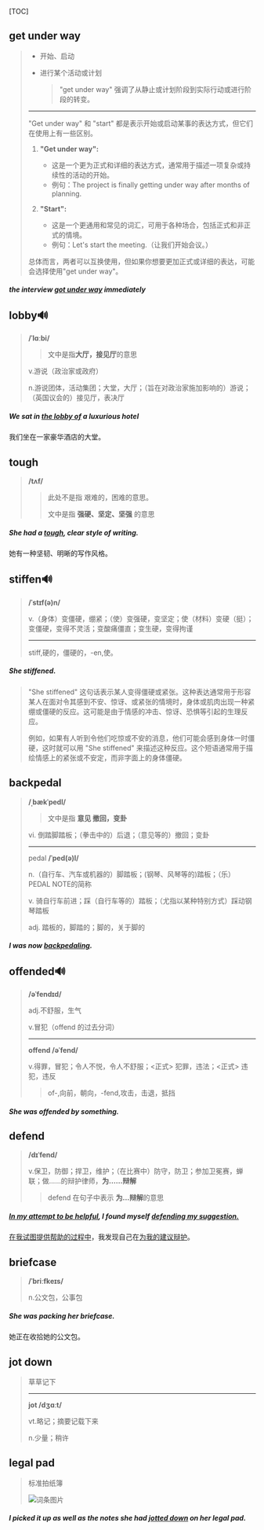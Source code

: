 [TOC]

## get under way

> - 开始、启动
>
> - 进行某个活动或计划
>
>   > "get under way" 强调了从静止或计划阶段到实际行动或进行阶段的转变。
>
> ---
>
> "Get under way" 和 "start" 都是表示开始或启动某事的表达方式，但它们在使用上有一些区别。
>
> 1. **"Get under way":**
>    - 这是一个更为正式和详细的表达方式，通常用于描述一项复杂或持续性的活动的开始。
>    - 例句：The project is finally getting under way after months of planning.
>
> 2. **"Start":**
>    - 这是一个更通用和常见的词汇，可用于各种场合，包括正式和非正式的情境。
>    - 例句：Let's start the meeting.（让我们开始会议。）
>
> 总体而言，两者可以互换使用，但如果你想要更加正式或详细的表达，可能会选择使用"get under way"。

##### the interview **<u>got under way</u>** immediately

## lobby🔊

> **/ˈlɑːbi/**
>
> > 文中是指**大厅，接见厅**的意思
>
> v.游说（政治家或政府）
>
> n.游说团体，活动集团；大堂，大厅；（旨在对政治家施加影响的）游说；（英国议会的）接见厅，表决厅

##### We sat in <u>the **lobby** of</u> a luxurious hotel

我们坐在一家豪华酒店的大堂。

## tough

> **/tʌf/**
>
> > 此处不是指 艰难的，困难的意思。
> >
> > 文中是指 **强硬、坚定、坚强** 的意思

##### She had a **<u>tough</u>**, clear style of writing.

她有一种坚韧、明晰的写作风格。

## stiffen🔊

> **/ˈstɪf(ə)n/**
>
> v.（身体）变僵硬，绷紧；（使）变强硬，变坚定；使（材料）变硬（挺）；变僵硬，变得不灵活；变酸痛僵直；变生硬，变得拘谨
>
> ---
>
> stiff,硬的，僵硬的，-en,使。

##### She **stiffened**.

> "She stiffened" 这句话表示某人变得僵硬或紧张。这种表达通常用于形容某人在面对令其感到不安、惊讶、或紧张的情境时，身体或肌肉出现一种紧绷或僵硬的反应。这可能是由于情感的冲击、惊讶、恐惧等引起的生理反应。
>
> 例如，如果有人听到令他们吃惊或不安的消息，他们可能会感到身体一时僵硬，这时就可以用 "She stiffened" 来描述这种反应。这个短语通常用于描绘情感上的紧张或不安定，而非字面上的身体僵硬。

## backpedal

> **/ˌbækˈpedl/**
>
> > 文中是指  **意见 撤回，变卦**
>
> vi. 	倒踏脚踏板；（拳击中的）后退；（意见等的）撤回；变卦
>
> ---
>
> pedal	**/ˈped(ə)l/**
>
> n.（自行车、汽车或机器的）脚踏板；(钢琴、风琴等的)踏板；（乐）PEDAL NOTE的简称
>
> v. 骑自行车前进；踩（自行车等的）踏板；（尤指以某种特别方式）踩动钢琴踏板
>
> adj. 踏板的，脚踏的；脚的，关于脚的

##### I was now **<u>backpedaling</u>**.

## offended🔊

> **/əˈfendɪd/**
>
> adj.不舒服，生气
>
> v.冒犯（offend 的过去分词）
>
> ---
>
> **offend	/əˈfend/**
>
> v.得罪，冒犯；令人不悦，令人不舒服；<正式> 犯罪，违法；<正式> 违犯，违反
>
> > of-,向前，朝向，-fend,攻击，击退，抵挡

##### She was **offended** by something.

## defend

> **/dɪˈfend/**
>
> v.保卫，防御；捍卫，维护；（在比赛中）防守，防卫；参加卫冕赛，蝉联；做……的辩护律师，**为……辩解**
>
> > defend 在句子中表示 **为...辩解**的意思

##### <u>In my attempt to be helpful</u>, I found myself <u>**defending** my suggestion.</u>

<u>在我试图提供帮助的过程中</u>，我发现自己在<u>为我的建议辩护</u>。

## briefcase

> **/ˈbriːfkeɪs/**
>
> n.公文包，公事包
>

##### She was packing her **briefcase**.

她正在收拾她的公文包。

## jot down

> 草草记下
>
> ---
>
> **jot	/dʒɑːt/**
>
> vt.略记；摘要记载下来
>
> n.少量；稍许

## legal pad

> 标准拍纸簿
>
> ![词条图片](https://ydlunacommon-cdn.nosdn.127.net/86222889dbeb354ccbd27dc319d623a7.jpg?)

##### I picked it up as well as the notes she had <u>**jotted down**</u> on her **legal pad.**